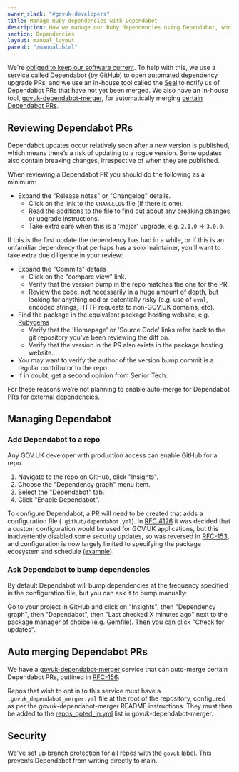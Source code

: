 ```yaml
---
owner_slack: "#govuk-developers"
title: Manage Ruby dependencies with Dependabot
description: How we manage our Ruby dependencies using Dependabot, who can merge PRs and security
section: Dependencies
layout: manual_layout
parent: "/manual.html"
---
```


We're [obliged to keep our software current](/manual/keeping-software-current.html). To help with this, we use a
service called Dependabot (by GitHub) to open automated dependency upgrade PRs, and we use an in-house tool called the [Seal](/repos/seal.html) to notify us of Dependabot PRs that have not yet been merged. We also have an in-house tool, [govuk-dependabot-merger](https://github.com/alphagov/govuk-dependabot-merger), for automatically merging [certain Dependabot PRs](#auto-merging-dependabot-prs).

## Reviewing Dependabot PRs

Dependabot updates occur relatively soon after a new version is published, which means
there’s a risk of updating to a rogue version. Some updates also contain breaking
changes, irrespective of when they are published.

When reviewing a Dependabot PR you should do the following as a minimum:

- Expand the "Release notes" or "Changelog" details.
  - Click on the link to the `CHANGELOG` file (if there is one).
  - Read the additions to the file to find out about any breaking changes or upgrade instructions.
  - Take extra care when this is a 'major' upgrade, e.g. `2.1.0` => `3.0.0`.

If this is the first update the dependency has had in a while, or if this is an unfamiliar dependency that perhaps has a solo maintainer, you'll want to take extra due diligence in your review:

- Expand the "Commits" details
  - Click on the "compare view" link.
  - Verify that the version bump in the repo matches the one for the PR.
  - Review the code, not necessarily in a huge amount of depth, but looking for anything odd or potentially risky (e.g. use of `eval`, encoded strings, HTTP requests to non-GOV.UK domains, etc).
- Find the package in the equivalent package hosting website, e.g. [Rubygems](https://rubygems.org/)
  - Verify that the 'Homepage' or 'Source Code' links refer back to the git repository you've been reviewing the diff on.
  - Verify that the version in the PR also exists in the package hosting website.
- You may want to verify the author of the version bump commit is a regular contributor to the repo.
- If in doubt, get a second opinion from Senior Tech.

For these reasons we’re not planning to enable auto-merge for Dependabot PRs for external dependencies.

## Managing Dependabot

### Add Dependabot to a repo

Any GOV.UK developer with production access can enable GitHub for a repo.

1. Navigate to the repo on GitHub, click "Insights".
1. Choose the "Dependency graph" menu item.
1. Select the "Dependabot" tab.
1. Click "Enable Dependabot".

To configure Dependabot, a PR will need to be created that adds a configuration file (`.github/dependabot.yml`). In [RFC #126](https://github.com/alphagov/govuk-rfcs/blob/main/rfc-126-custom-configuration-for-dependabot.md#custom-configuration) it was decided that a custom configuration would be used for GOV.UK applications, but this inadvertently disabled some security updates, so was reversed in [RFC-153](https://github.com/alphagov/govuk-rfcs/blob/main/rfc-153-remove-allowlists-from-dependabot-configs.md), and configuration is now largely limited to specifying the package ecosystem and schedule ([example](https://github.com/alphagov/support-api/blob/070b2f3f8f97e5c3c7a21ec126e42bde54b89e6a/.github/dependabot.yml)).

### Ask Dependabot to bump dependencies

By default Dependabot will bump dependencies at the frequency specified in the configuration file, but you can ask it to bump manually:

Go to your project in GitHub and click on "Insights", then "Dependency graph", then "Dependabot", then "Last checked X minutes ago" next to the package manager of choice (e.g. Gemfile). Then you can click "Check for updates".

## Auto merging Dependabot PRs

We have a [govuk-dependabot-merger](https://github.com/alphagov/govuk-dependabot-merger) service that can auto-merge certain Dependabot PRs, outlined in [RFC-156](https://github.com/alphagov/govuk-rfcs/blob/main/rfc-156-auto-merge-internal-prs.md).

Repos that wish to opt in to this service must have a `.govuk_dependabot_merger.yml` file at the root of the repository, configured as per the govuk-dependabot-merger README instructions. They must then be added to the [repos_opted_in.yml](https://github.com/alphagov/govuk-dependabot-merger/blob/main/config/repos_opted_in.yml) list in govuk-dependabot-merger.

## Security

We've [set up branch protection](/manual/github.html) for all repos with the `govuk` label. This prevents Dependabot from writing directly to main.
